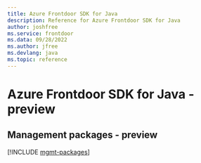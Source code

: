 ```yaml
---
title: Azure Frontdoor SDK for Java
description: Reference for Azure Frontdoor SDK for Java
author: joshfree
ms.service: frontdoor
ms.data: 09/28/2022
ms.author: jfree
ms.devlang: java
ms.topic: reference
---
```

# Azure Frontdoor SDK for Java - preview

## Management packages - preview
[!INCLUDE [mgmt-packages](frontdoor-mgmt-index.md)]